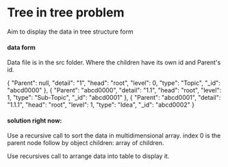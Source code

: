# Tree in tree problem

Aim to display the data in tree structure form

#### data form
Data file is in the src folder. Where the children have its own id and Parent's id.

{
		"Parent": null,
		"detail": "1",
		"head": "root",
		"level": 0,
		"type": "Topic",
		"_id": "abcd0000"
	},
	{
		"Parent": "abcd0000",
		"detail": "1.1",
		"head": "root",
		"level": 1,
		"type": "Sub-Topic",
		"_id": "abcd0001"
	},
	{
		"Parent": "abcd0001",
		"detail": "1.1.1",
		"head": "root",
		"level": 1,
		"type": "Idea",
		"_id": "abcd0002"
	}

#### solution right now:
Use a recursive call to sort the data in multidimensional array. index 0 is the parent node follow by object children: array of children.

Use recursives call to arrange data into table to display it.
